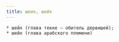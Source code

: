 ```yaml
---
title: шеих, шейх
---
```


    * шейх (глава текке — обитель дервишей);
    * шейх (глава арабского племени)
